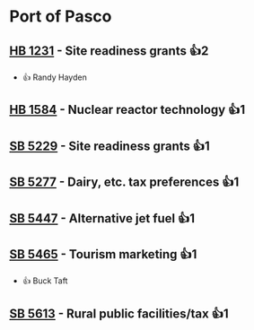 # Port of Pasco

## [HB 1231](/bill/2023-24/hb/1231/) - Site readiness grants 👍2  
* 👍 Randy Hayden

## [HB 1584](/bill/2023-24/hb/1584/) - Nuclear reactor technology 👍1  

## [SB 5229](/bill/2023-24/sb/5229/) - Site readiness grants 👍1  

## [SB 5277](/bill/2023-24/sb/5277/) - Dairy, etc. tax preferences 👍1  

## [SB 5447](/bill/2023-24/sb/5447/) - Alternative jet fuel 👍1  

## [SB 5465](/bill/2023-24/sb/5465/) - Tourism marketing 👍1  
* 👍 Buck Taft

## [SB 5613](/bill/2023-24/sb/5613/) - Rural public facilities/tax 👍1  